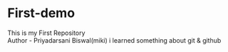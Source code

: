 # First-demo
This is my First  Repository
<br>
Author - Priyadarsani Biswal(miki)
i learned something about git & github
